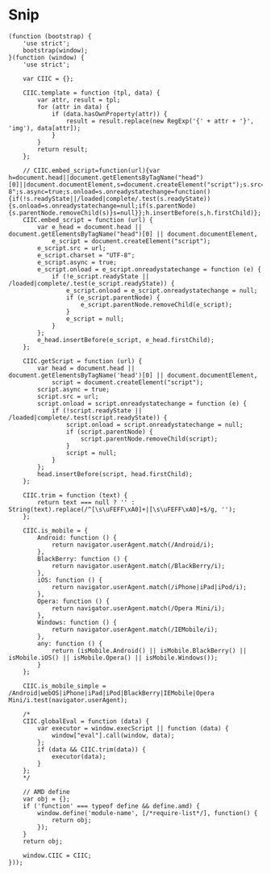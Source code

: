 # Snip

    (function (bootstrap) {
        'use strict';
        bootstrap(window);
    }(function (window) {
        'use strict';

        var CIIC = {};

        CIIC.template = function (tpl, data) {
            var attr, result = tpl;
            for (attr in data) {
                if (data.hasOwnProperty(attr)) {
                    result = result.replace(new RegExp('{' + attr + '}', 'img'), data[attr]);
                }
            }
            return result;
        };

        // CIIC.embed_script=function(url){var h=document.head||document.getElementsByTagName("head")[0]||document.documentElement,s=document.createElement("script");s.src=url;s.charset="UTF-8";s.async=true;s.onload=s.onreadystatechange=function(){if(!s.readyState||/loaded|complete/.test(s.readyState)){s.onload=s.onreadystatechange=null;if(s.parentNode){s.parentNode.removeChild(s)}s=null}};h.insertBefore(s,h.firstChild)};
        CIIC.embed_script = function (url) {
            var e_head = document.head || document.getElementsByTagName("head")[0] || document.documentElement,
                e_script = document.createElement("script");
            e_script.src = url;
            e_script.charset = "UTF-8";
            e_script.async = true;
            e_script.onload = e_script.onreadystatechange = function (e) {
                if (!e_script.readyState || /loaded|complete/.test(e_script.readyState)) {
                    e_script.onload = e_script.onreadystatechange = null;
                    if (e_script.parentNode) {
                        e_script.parentNode.removeChild(e_script);
                    }
                    e_script = null;
                }
            };
            e_head.insertBefore(e_script, e_head.firstChild);
        };

        CIIC.getScript = function (url) {
            var head = document.head || document.getElementsByTagName('head')[0] || document.documentElement,
                script = document.createElement("script");
            script.async = true;
            script.src = url;
            script.onload = script.onreadystatechange = function (e) {
                if (!script.readyState || /loaded|complete/.test(script.readyState)) {
                    script.onload = script.onreadystatechange = null;
                    if (script.parentNode) {
                        script.parentNode.removeChild(script);
                    }
                    script = null;
                }
            };
            head.insertBefore(script, head.firstChild);
        };

        CIIC.trim = function (text) {
            return text === null ? '' : String(text).replace(/^[\s\uFEFF\xA0]+|[\s\uFEFF\xA0]+$/g, '');
        };

        CIIC.is_mobile = {
            Android: function () {
                return navigator.userAgent.match(/Android/i);
            },
            BlackBerry: function () {
                return navigator.userAgent.match(/BlackBerry/i);
            },
            iOS: function () {
                return navigator.userAgent.match(/iPhone|iPad|iPod/i);
            },
            Opera: function () {
                return navigator.userAgent.match(/Opera Mini/i);
            },
            Windows: function () {
                return navigator.userAgent.match(/IEMobile/i);
            },
            any: function () {
                return (isMobile.Android() || isMobile.BlackBerry() || isMobile.iOS() || isMobile.Opera() || isMobile.Windows());
            }
        };

        CIIC.is_mobile_simple = /Android|webOS|iPhone|iPad|iPod|BlackBerry|IEMobile|Opera Mini/i.test(navigator.userAgent);

        /*
        CIIC.globalEval = function (data) {
            var executor = window.execScript || function (data) {
                window["eval"].call(window, data);
            };
            if (data && CIIC.trim(data)) {
                executor(data);
            }
        };
        */
        
        // AMD define
        var obj = {};
        if ('function' === typeof define && define.amd) {
            window.define('module-name', [/*require-list*/], function() {
                return obj;
            });
        }
        return obj;

        window.CIIC = CIIC;
    }));